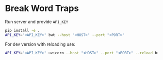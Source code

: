 # Break Word Traps

Run server and provide `API_KEY`

```bash
pip install -e .
API_KEY="<API_KEY>" bwt --host "<HOST>" --port "<PORT>"
```

For dev version with reloading use:

```bash
API_KEY="<API_KEY>" uvicorn --host "<HOST>" --port "<PORT>" --reload break_word_traps.endpoints:get_app
```
